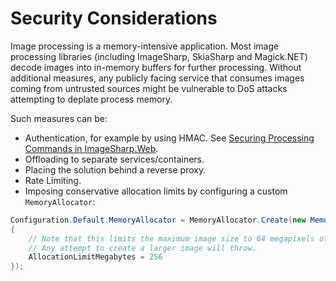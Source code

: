 # Security Considerations

Image processing is a memory-intensive application. Most image processing libraries (including ImageSharp, SkiaSharp and Magick.NET) decode images into in-memory buffers for further processing. Without additional measures, any publicly facing service that consumes images coming from untrusted sources might be vulnerable to DoS attacks attempting to deplate process memory.

Such measures can be:
- Authentication, for example by using HMAC. See [Securing Processing Commands in ImageSharp.Web](../imagesharp.web/processingcommands.md#securing-processing-commands).
- Offloading to separate services/containers.
- Placing the solution behind a reverse proxy.
- Rate Limiting.
- Imposing conservative allocation limits by configuring a custom `MemoryAllocator`:

```csharp
Configuration.Default.MemoryAllocator = MemoryAllocator.Create(new MemoryAllocatorOptions()
{
    // Note that this limits the maximum image size to 64 megapixels of Rgba32.
    // Any attempt to create a larger image will throw.
    AllocationLimitMegabytes = 256
});
```